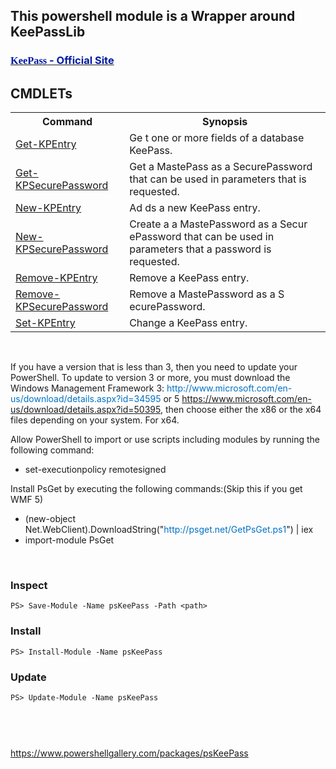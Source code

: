 <h2>This powershell module is a Wrapper around KeePassLib</h2>
<h3><a href="http://keepass.info/"><font color="#001ba0"><strong><font face="Segoe UI Semibold">KeePass</font></strong> - Official Site</font></a></h3>
<h2>CMDLETs</h2>
<table><colgroup><col /><col /></colgroup>
<tbody>
<tr><th>Command</th><th>Synopsis</th></tr>
<tr>
<td><a href="https://pskeepass.codeplex.com/wikipage?title=Get-KPEntry" target="_blank">Get-KPEntry</a></td>
<td>Ge t one or more fields of a database KeePass.</td>
</tr>
<tr>
<td><a href="https://pskeepass.codeplex.com/wikipage?title=Get-KPSecurePassword" target="_blank">Get-KPSecurePassword</a></td>
<td>Get a MastePass&nbsp;as a SecurePassword that can be used in parameters that is requested.</td>
</tr>
<tr>
<td><a href="https://pskeepass.codeplex.com/wikipage?title=New-KPEntry" target="_blank">New-KPEntry</a></td>
<td>Ad ds a new KeePass entry.</td>
</tr>
<tr>
<td><a href="https://pskeepass.codeplex.com/wikipage?title=New-KPSecurePassword" target="_blank">New-KPSecurePassword</a></td>
<td>Create a a MastePassword as a Secur ePassword that can be used in parameters that a password is requested.</td>
</tr>
<tr>
<td><a href="https://pskeepass.codeplex.com/wikipage?title=Remove-KPEntry" target="_blank">Remove-KPEntry</a></td>
<td>Remove a KeePass entry.</td>
</tr>
<tr>
<td><a href="https://pskeepass.codeplex.com/wikipage?title=Remove-KPSecurePassword" target="_blank">Remove-KPSecurePassword</a></td>
<td>Remove a MastePassword as a S ecurePassword.</td>
</tr>
<tr>
<td><a href="https://pskeepass.codeplex.com/wikipage?title=Set-KPEntry" target="_blank">Set-KPEntry</a></td>
<td>Change a KeePass entry.</td>
</tr>
</tbody>
</table>
<p>&nbsp;</p>
<p>If you have a version that is less than 3, then you need to update your PowerShell. To update to version 3 or more, you must download the Windows Management Framework 3:&nbsp;<a style="text-decoration: none; color: #0071c5;" href="http://www.microsoft.com/en-us/download/details.aspx?id=34595" rel="nofollow">http://www.microsoft.com/en-us/download/details.aspx?id=34595</a>&nbsp;or 5 <a title="https://www.microsoft.com/en-us/download/details.aspx?id=50395" href="https://www.microsoft.com/en-us/download/details.aspx?id=50395"> https://www.microsoft.com/en-us/download/details.aspx?id=50395</a>, then choose either the x86 or the x64 files depending on your system. For x64.</p>
<p>Allow PowerShell to import or use scripts including modules by running the following command:</p>
<ul>
<li>set-executionpolicy remotesigned</li>
</ul>
<p>Install PsGet by executing the following commands:(Skip this if you get WMF 5)</p>
<ul>
<li>(new-object Net.WebClient).DownloadString("<a style="text-decoration: none; color: #0071c5;" href="http://psget.net/GetPsGet.ps1" rel="nofollow">http://psget.net/GetPsGet.ps1</a>") | iex</li>
<li>import-module PsGet</li>
</ul>
<p>&nbsp;</p>
<h3>Inspect</h3>
<div>
<p><code>PS&gt; Save-Module -Name psKeePass -Path &lt;path&gt; </code></p>
</div>
<h3>Install</h3>
<div>
<p><code>PS&gt; Install-Module -Name psKeePass</code></p>
<h3>Update</h3>
<div>
<p><code>PS&gt; Update-Module -Name psKeePass</code></p>
<p><code>&nbsp;</code></p>
</div>
<p>&nbsp;</p>
</div>
<p><a title="https://www.powershellgallery.com/packages/psKeePass" href="https://www.powershellgallery.com/packages/psKeePass" target="_blank">https://www.powershellgallery.com/packages/psKeePass</a></p>
<p>&nbsp;</p>
